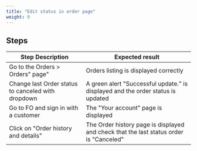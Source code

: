```yaml
---
title: "Edit status in order page"
weight: 9
---
```

## Steps
| Step Description | Expected result |
| ----- | ----- |
| Go to the Orders > Orders" page" | Orders listing is displayed correctly |
| Change last Order status to canceled with dropdown | A green alert "Successful update." is displayed and the order status is updated |
| Go to FO and sign in with a customer | The "Your account" page is displayed |
| Click on "Order history and details" | The Order history page is displayed and check that the last status order is "Canceled" |
